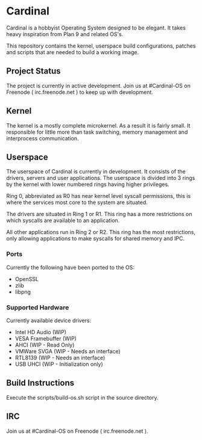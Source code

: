 # Cardinal
Cardinal is a hobbyist Operating System designed to be elegant. 
It takes heavy inspiration from Plan 9 and related OS's. 

This repository contains the kernel, userspace build configurations,
patches and scripts that are needed to build a working image.

## Project Status
The project is currently in active development. 
Join us at #Cardinal-OS on Freenode ( irc.freenode.net ) to keep up with development.

## Kernel
The kernel is a mostly complete microkernel. As a result it is fairly small.
It responsible for little more than task switching, memory management and 
interprocess communication.

## Userspace
The userspace of Cardinal is currently in development. It consists of the drivers,
servers and user applications. The userspace is divided into 3 rings by the kernel
with lower numbered rings having higher privileges. 

Ring 0, abbreviated as R0 has near kernel level syscall permissions, this is where
the services most core to the system are situated.

The drivers are situated in Ring 1 or R1. This ring has a more restrictions on which
syscalls are available to an application.

All other applications run in Ring 2 or R2. This ring has the most restrictions, only
allowing applications to make syscalls for shared memory and IPC.

### Ports
Currently the following have been ported to the OS:
- OpenSSL
- zlib
- libpng

### Supported Hardware
Currently available device drivers:
- Intel HD Audio (WIP)
- VESA Framebuffer (WIP)
- AHCI (WIP - Read Only)
- VMWare SVGA (WIP - Needs an interface)
- RTL8139 (WIP - Needs an interface)
- USB UHCI (WIP - Initialization only)

## Build Instructions
Execute the scripts/build-os.sh script in the source directory.

## IRC
Join us at #Cardinal-OS on Freenode ( irc.freenode.net ).
